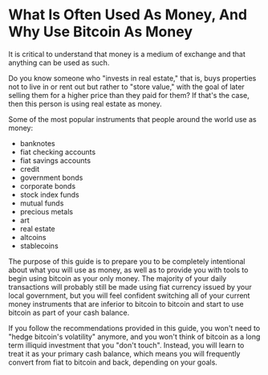 # What Is Often Used As Money, And Why Use Bitcoin As Money

It is critical to understand that money is a medium of exchange and that anything can be used as such.

Do you know someone who "invests in real estate," that is, buys properties not to live in or rent out but rather to "store value," with the goal of later selling them for a higher price than they paid for them? If that's the case, then this person is using real estate as money.

Some of the most popular instruments that people around the world use as money:

* banknotes
* fiat checking accounts
* fiat savings accounts
* credit
* government bonds
* corporate bonds
* stock index funds
* mutual funds
* precious metals
* art
* real estate
* altcoins
* stablecoins

The purpose of this guide is to prepare you to be completely intentional about what you will use as money, as well as to provide you with tools to begin using bitcoin as your only money. The majority of your daily transactions will probably still be made using fiat currency issued by your local government, but you will feel confident switching all of your current money instruments that are inferior to bitcoin to bitcoin and start to use bitcoin as part of your cash balance.

If you follow the recommendations provided in this guide, you won't need to "hedge bitcoin's volatility" anymore, and you won't think of bitcoin as a long term illiquid investment that you "don't touch". Instead, you will learn to treat it as your primary cash balance, which means you will frequently convert from fiat to bitcoin and back, depending on your goals.
